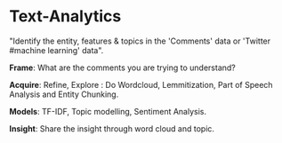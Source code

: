 # Text-Analytics

"Identify the entity, features & topics in the 'Comments' data or 'Twitter #machine learning' data".

**Frame**: What are the comments you are trying to understand?

**Acquire**: Refine, Explore : Do Wordcloud, Lemmitization, Part of Speech Analysis and Entity Chunking.

**Models**: TF-IDF, Topic modelling, Sentiment Analysis.

**Insight**: Share the insight through word cloud and topic.
